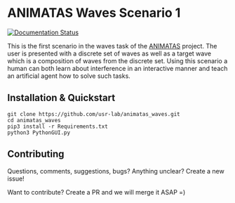 # ANIMATAS Waves Scenario 1

[![Documentation Status](https://readthedocs.org/projects/animatas-waves/badge/?version=latest)](https://animatas-waves.readthedocs.io/en/latest/?badge=latest)

This is the first scenario in the waves task of the 
[ANIMATAS](http://www.animatas.eu/) project. 
The user is presented with a discrete set of waves as well as a target wave 
which is a composition of waves from the discrete set.
Using this scenario a human can both learn about interference in an interactive
manner and teach an artificial agent how to solve such tasks.

## Installation & Quickstart

    git clone https://github.com/usr-lab/animatas_waves.git
    cd animatas_waves
    pip3 install -r Requirements.txt
    python3 PythonGUI.py

## Contributing

Questions, comments, suggestions, bugs? Anything unclear? Create a new issue!

Want to contribute? Create a PR and we will merge it ASAP =)